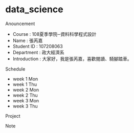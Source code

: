# data_science

Anouncement

 * Course : 108夏季學院─資料科學程式設計
 * Name : 張芮嘉
 * Student ID : 107208063
 * Department : 政大經濟系
 * Introduction : 大家好，我是張芮嘉，喜歡閱讀、騎腳踏車。
 
Schedule

* week 1 Mon
* week 1 Thu
* week 2 Mon
* week 2 Thu
* week 3 Mon
* week 3 Thu

Project

Note
